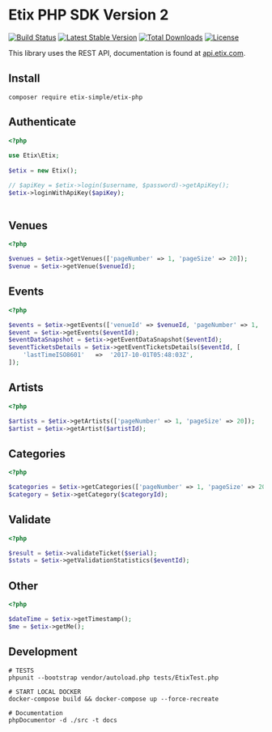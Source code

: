 # Etix PHP SDK Version 2

[![Build Status](https://travis-ci.org/etix-simple/etix-php.svg?branch=2.0)](https://travis-ci.org/etix-simple/etix-php)
[![Latest Stable Version](https://poser.pugx.org/etix-simple/etix-php/v/stable)](https://packagist.org/packages/etix-simple/etix-php)
[![Total Downloads](https://poser.pugx.org/etix-simple/etix-php/downloads)](https://packagist.org/packages/etix-simple/etix-php)
[![License](https://poser.pugx.org/etix-simple/etix-php/license)](https://packagist.org/packages/etix-simple/etix-php)

This library uses the REST API, documentation is found at [api.etix.com](https://api.etix.com/).

## Install

    composer require etix-simple/etix-php

## Authenticate

````php
<?php
    
use Etix\Etix;
    
$etix = new Etix();

// $apiKey = $etix->login($username, $password)->getApiKey();
$etix->loginWithApiKey($apiKey);
    
````

## Venues

````php
<?php

$venues = $etix->getVenues(['pageNumber' => 1, 'pageSize' => 20]);
$venue = $etix->getVenue($venueId);
````

## Events

````php
<?php

$events = $etix->getEvents(['venueId' => $venueId, 'pageNumber' => 1, 'pageSize' => 20]);
$event = $etix->getEvents($eventId);
$eventDataSnapshot = $etix->getEventDataSnapshot($eventId);
$eventTicketsDetails = $etix->getEventTicketsDetails($eventId, [
    'lastTimeISO8601'   =>  '2017-10-01T05:48:03Z',
]);

````

## Artists

````php
<?php

$artists = $etix->getArtists(['pageNumber' => 1, 'pageSize' => 20]);
$artist = $etix->getArtist($artistId);
````

## Categories

````php
<?php

$categories = $etix->getCategories(['pageNumber' => 1, 'pageSize' => 20]);
$category = $etix->getCategory($categoryId);
````

## Validate

````php
<?php

$result = $etix->validateTicket($serial);
$stats = $etix->getValidationStatistics($eventId);

````

## Other

````php
<?php

$dateTime = $etix->getTimestamp();
$me = $etix->getMe();

````

## Development

    # TESTS
    phpunit --bootstrap vendor/autoload.php tests/EtixTest.php

    # START LOCAL DOCKER
    docker-compose build && docker-compose up --force-recreate

    # Documentation
    phpDocumentor -d ./src -t docs
